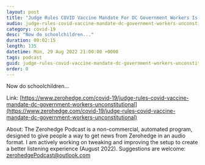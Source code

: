 ```yaml
---
layout: post
title: "Judge Rules COVID Vaccine Mandate For DC Government Workers Is Unconstitutional"
audio: judge-rules-covid-vaccine-mandate-dc-government-workers-unconstitutional-0
category: covid-19
desc: "Now do schoolchildren..."
duration: 00:02:15
length: 135
datetime: Mon, 29 Aug 2022 21:00:00 +0000
tags: podcast
guid: judge-rules-covid-vaccine-mandate-dc-government-workers-unconstitutional-0
order: 0
---
```

Now do schoolchildren...

Link: [https://www.zerohedge.com/covid-19/judge-rules-covid-vaccine-mandate-dc-government-workers-unconstitutional](https://www.zerohedge.com/covid-19/judge-rules-covid-vaccine-mandate-dc-government-workers-unconstitutional)

About: The Zerohedge Podcast is a non-commercial, automated program, designed to give people a way to get news from Zerohedge in an audio format.  I am actively working on tweaking and improving the setup to create a better listening experience (August 2022).  Suggestions are welcome: [zerohedgePodcast@outlook.com](mailto:zerohedgePodcast@outlook.com)
